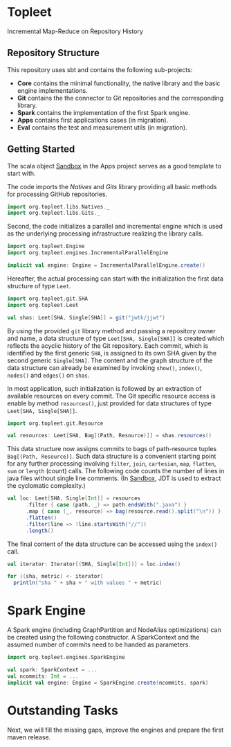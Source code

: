 # Topleet
Incremental Map-Reduce on Repository History

## Repository Structure

This repository uses sbt and contains the following sub-projects: 
* **Core** contains the minimal functionality, the native library
and the basic engine implementations.
* **Git** contains the the connector to Git repositories and the
corresponding library.
* **Spark** contains the implementation of the first Spark engine.
* **Apps** contains first applications cases (in migration).
* **Eval** contains the test and measurement utils (in migration).

## Getting Started

The scala object [Sandbox](apps/src/main/scala/org/topleet/apps/Sandbox.scala)
in the Apps project serves as a good template to start with. 

The code imports the *Natives* and *Gits* library providing all basic
methods for processing GitHub repositories. 
```scala
import org.topleet.libs.Natives._
import org.topleet.libs.Gits._
```
Second, the code initializes a parallel and incremental engine 
which is used as the underlying processing infrastructure
realizing the library calls.
```scala
import org.topleet.Engine
import org.topleet.engines.IncrementalParallelEngine

implicit val engine: Engine = IncrementalParallelEngine.create()
```
Hereafter, the actual processing can start with the initialization 
the first data structure of type `Leet`.
```scala
import org.topleet.git.SHA
import org.topleet.Leet

val shas: Leet[SHA, Single[SHA]] = git("jwtk/jjwt")
```
By using the provided `git` library method and passing a repository owner and
name, a data structure of type `Leet[SHA, Single[SHA]]` is created which reflects
the acyclic history of the Git repository. 
Each commit, which is identified by the first generic `SHA`, is assigned to its
own SHA given by the second generic `Single[SHA]`. 
The content and the graph structure of the data structure can already be 
examined by invoking `show()`, `index()`, `nodes()` and `edges()` on `shas`.

In most application, such initialization is followed by an extraction
of available resources on every commit. 
The Git specific resource access is enable by method `resources()`, 
just provided for data structures of type `Leet[SHA, Single[SHA]]`.
   
```scala
import org.topleet.git.Resource

val resources: Leet[SHA, Bag[(Path, Resource)]] = shas.resources()
```

This data structure now assigns commits to bags 
of path-resource tuples `Bag[(Path, Resource)]`. Such data structure
is a convenient starting point for any further processing 
involving `filter`, `join`, `cartesian`, `map`, `flatten`, `sum` or `length` (count) calls.
The following code counts the number 
of lines in java files without single line comments. (In [Sandbox](apps/src/main/scala/org/topleet/apps/Sandbox.scala), JDT is used to extract the cyclomatic complexity.)   

```scala
val loc: Leet[SHA, Single[Int]] = resources
      .filter { case (path, _) => path.endsWith(".java") }
      .map { case (_, resource) => bag(resource.read().split("\n")) }
      .flatten()
      .filter(line => !line.startsWith("//"))
      .length()
```

The final content of the data structure can be accessed using the `index()` call.
```scala
val iterator: Iterator[(SHA, Single[Int])] = loc.index()

for ((sha, metric) <- iterator)
  println("sha " + sha + " with values " + metric)
```
# Spark Engine
A Spark engine (including GraphPartition and NodeAlias optimizations)
can be created using the following constructor. A SparkContext and 
the assumed number of commits need to be handed as parameters.  
```scala
import org.topleet.engines.SparkEngine

val spark: SparkContext = ...
val ncommits: Int = ...
implicit val engine: Engine = SparkEngine.create(ncommits, spark)
```

# Outstanding Tasks
Next, we will fill the missing gaps, improve the engines 
and prepare the first maven release.  

